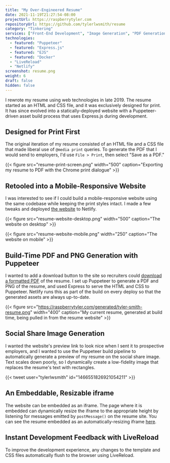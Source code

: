 ```yaml
---
title: "My Over-Engineered Resume"
date: 2021-11-19T21:27:54-08:00
projectUrl: https://raspberrytyler.com
repositoryUrl: https://github.com/tylerlwsmith/resume
category: "Tinkering"
services: ["Front-End Development", "Image Generation", "PDF Generation"]
technologies:
  - featured: "Puppeteer"
  - featured: "Express.js"
  - featured: "EJS"
  - featured: "Docker"
  - "LiveReload"
  - "Netlify"
screenshot: resume.png
weight: 6
draft: false
hidden: false
---
```


I rewrote my resume using web technologies in late 2019. The resume started as an HTML and CSS file, and it was exclusively designed for print. It has since evolved into a statically-deployed website with a Puppeteer-driven asset build process that uses Express.js during development.

## Designed for Print First

The original iteration of my resume consisted of an HTML file and a CSS file that made liberal use of `@media print` queries. To generate the PDF that I would send to employers, I'd use `File > Print`, then select "Save as a PDF."

{{< figure src="resume-print-screen.png" width="500" caption="Exporting my resume to PDF with the Chrome print dialogue" >}}

## Retooled into a Mobile-Responsive Website

I was interested to see if I could build a mobile-responsive website using the same codebase while keeping the print styles intact. I made a few tweaks and deployed [the website](https://raspberrytyler.com) to Netlify.

{{< figure src="resume-website-desktop.png" width="500" caption="The website on desktop" >}}

{{< figure src="resume-website-mobile.png" width="250" caption="The website on mobile" >}}

## Build-Time PDF and PNG Generation with Puppeteer

I wanted to add a download button to the site so recruiters could [download a formatted PDF](https://raspberrytyler.com/generated/tyler-smith-resume.pdf) of the resume. I set up Puppeteer to generate a PDF and PNG of the resume, and used Express to serve the HTML and CSS to Puppeteer. Netlify runs this as part of the build on every deploy so that the generated assets are always up-to-date.

{{< figure src="https://raspberrytyler.com/generated/tyler-smith-resume.png" width="400" caption="My current resume, generated at build time, being pulled in from the resume website" >}}

## Social Share Image Generation

I wanted the website's preview link to look nice when I sent it to prospective employers, and I wanted to use the Puppeteer build pipeline to automatically generate a preview of my resume on the social share image. Text scales down poorly, so I dynamically create a low-fidelity image that replaces the resume's text with rectangles.

{{< tweet user="tylerlwsmith" id="1466551826921054211" >}}

## An Embeddable, Resizable iframe

The website can be embedded as an iframe. The page where it is embedded can dynamically resize the iframe to the appropriate height by listening for messages emitted by `postMessage()` on the resume site. You can see the resume embedded as an automatically-resizing iframe [here](/resume).

## Instant Development Feedback with LiveReload

To improve the development experience, any changes to the template and CSS files automatically flush to the browser using LiveReload.
